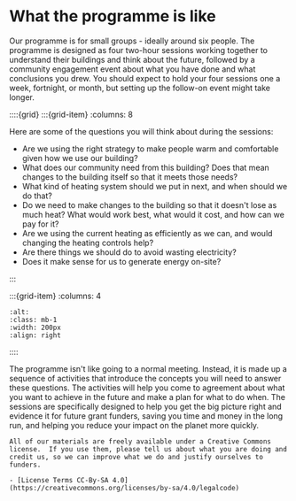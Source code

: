 # What the programme is like

Our programme is for small groups - ideally around six people. The programme is designed as four two-hour sessions working together to understand their buildings and think about the future, followed by a community engagement event about what you have done and what conclusions you drew.  You should expect to hold your four sessions one a week, fortnight, or month, but setting up the follow-on event might take longer.

::::{grid} 
:::{grid-item}
:columns: 8

Here are some of the questions you will think about during the sessions:

- Are we using the right strategy to make people warm and comfortable given how we use our building?
- What does our community need from this building?  Does that mean changes to the building itself so that it meets those needs?  
- What kind of heating system should we put in next, and when should we do that?
- Do we need to make changes to the building so that it doesn't lose as much heat?  What would work best, what would it cost, and how can we pay for it?
- Are we using the current heating as efficiently as we can, and would changing the heating controls help?
- Are there things we should do to avoid wasting electricity? 
- Does it make sense for us to generate energy on-site?

:::

:::{grid-item}
:columns: 4
```{image} /images/card-sorting-2-cropped-to-be-unidentifiable.jpg
:alt: 
:class: mb-1
:width: 200px
:align: right
```

::::

The programme isn't like going to a normal meeting. Instead, it is made up a sequence of activities that introduce the concepts you will need to answer these questions.  The activities will help you come to agreement about what you want to achieve in the future and make a plan for what to do when.  The sessions are specifically designed to help you get the big picture right and evidence it for future grant funders, saving you time  and money in the long run, and helping you reduce your impact on the planet more quickly.

```{admonition} Reusing our materials 
All of our materials are freely available under a Creative Commons license.  If you use them, please tell us about what you are doing and credit us, so we can improve what we do and justify ourselves to funders.

- [License Terms CC-By-SA 4.0](https://creativecommons.org/licenses/by-sa/4.0/legalcode)

```